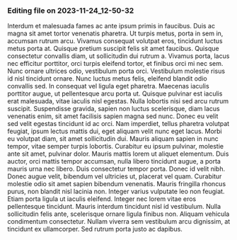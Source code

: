 

### Editing file on 2023-11-24_12-50-32

Interdum et malesuada fames ac ante ipsum primis in faucibus. Duis ac magna sit amet tortor venenatis pharetra. Ut turpis metus, porta in sem in, accumsan rutrum arcu. Vivamus consequat volutpat eros, tincidunt luctus metus porta at. Quisque pretium suscipit felis sit amet faucibus. Quisque consectetur convallis diam, ut sollicitudin dui rutrum a. Vivamus porta, lacus nec efficitur porttitor, orci turpis eleifend tortor, et finibus orci mi nec sem. Nunc ornare ultrices odio, vestibulum porta orci. Vestibulum molestie risus id nisl tincidunt ornare. Nunc luctus metus felis, eleifend blandit odio convallis sed. In consequat vel ligula eget pharetra. Maecenas iaculis porttitor augue, ut pellentesque arcu porta ut. Quisque pulvinar est iaculis erat malesuada, vitae iaculis nisl egestas. Nulla lobortis nisi sed arcu rutrum suscipit. Suspendisse gravida, sapien non luctus scelerisque, diam lacus venenatis enim, sit amet facilisis sapien magna sed nunc.
Donec eu velit sed velit egestas tincidunt id ac orci. Nam imperdiet, tellus pharetra volutpat feugiat, ipsum lectus mattis dui, eget aliquam velit nunc eget lacus. Morbi eu volutpat diam, sit amet sollicitudin dui. Mauris aliquam sapien in nunc tempor, vitae semper turpis lobortis. Curabitur eu ipsum pulvinar, molestie ante sit amet, pulvinar dolor. Mauris mattis lorem ut aliquet elementum. Duis auctor, orci mattis tempor accumsan, nulla libero tincidunt augue, a porta mauris urna nec libero. Duis consectetur tempor porta.
Donec id velit nibh. Donec augue velit, bibendum vel ultricies ut, placerat vel quam. Curabitur molestie odio sit amet sapien bibendum venenatis. Mauris fringilla rhoncus purus, non blandit nisl lacinia non. Integer varius vulputate leo non feugiat. Etiam porta ligula ut iaculis eleifend. Integer nec lorem vitae eros pellentesque tincidunt. Mauris interdum tincidunt nisl id vestibulum. Nulla sollicitudin felis ante, scelerisque ornare ligula finibus non. Aliquam vehicula condimentum consectetur. Nullam viverra sem vestibulum arcu dignissim, at tincidunt ex ullamcorper. Sed rutrum porta justo ac dapibus.


